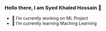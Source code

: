### Hello there, I am Syed Khaled Hossain 👋


- 🔭 I’m currently working on ML Project
- 🌱 I’m currently learning Maching Learning
<!-- 👯 I’m looking to collaborate on ...
- 🤔 I’m looking for help with ...
- 💬 Ask me about any tech related topic
- 📫 How to reach me: ...
- 😄 Pronouns: ...
- ⚡ Fun fact: ...
-->
